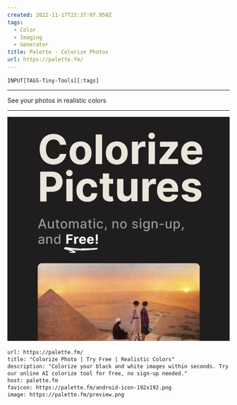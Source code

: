 ```yaml
---
created: 2022-11-17T22:37:07.950Z
tags: 
  - Color
  - Imaging
  - Generator
title: Palette - Colorize Photos
url: https://palette.fm/
---
```


```meta-bind
INPUT[TAGS-Tiny-Tools][:tags]
```

___
See your photos in realistic colors
___

![](_attachments/palette-colorize-photos.jpg)


```cardlink
url: https://palette.fm/
title: "Colorize Photo | Try Free | Realistic Colors"
description: "Colorize your black and white images within seconds. Try our online AI colorize tool for free, no sign-up needed."
host: palette.fm
favicon: https://palette.fm/android-icon-192x192.png
image: https://palette.fm/preview.png
```
